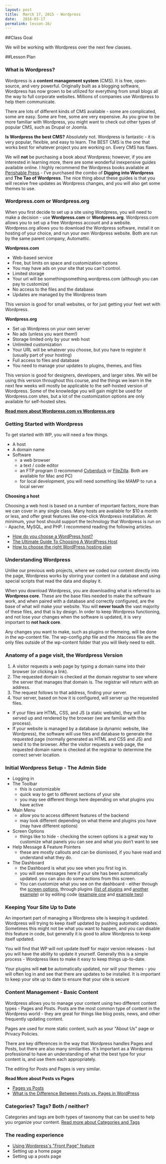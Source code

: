 ```yaml
---
layout: post
title:  March 17, 2015 - Wordpress
date:   2016-03-17
permalink: lesson-16/
---
```


##Class Goal

We will be working with Wordpress over the next few classes.

##Lesson Plan

### What is Wordpress?

Wordpress is a **content management system** (CMS).  It is free, open-source, and very powerful.  Originally built as a blogging software, Wordpress has now grown to be utilized for everything from small blogs all the way to full corporate websites.  Millions of companies use Wordpress to help them communicate.

There are lots of different kinds of CMS available - some are complicated, some are easy.  Some are free, some are very expensive.  As you grow to be more familiar with Wordpress, you might want to check out other types of popular CMS, such as Drupal or Joomla.

**Is Wordpress the best CMS?**  Absolutely not.  Wordpress is fantastic - it is very popular, flexible, and easy to learn.  The BEST CMS is the one that works best for whatever project you are working on.  Every CMS has flaws.

We will **not** be purchasing a book about Wordpress; however, if you are interested in learning more, there are some wonderful inexpensive guides available online.  I highly recommend the Wordpress books available at [Perishable Press](http://wp-tao.com/store/#combos) - I've purchased the combo of **Digging into Wordpress** and **The Tao of Wordpress**.  The nice thing about these guides is that you will receive free updates as Wordpress changes, and you will also get some themes to use.

### Wordpress.com or Wordpress.org

When you first decide to set up a site using Wordpress, you will need to make a decision - use **Wordpress.com** or **Wordpress.org**.  Wordpress.com allows you to set up a free Wordpress account and a website. Wordpress.org allows you to download the Wordpress software, install it on hosting of your choice, and run your own Wordpress website.  Both are run by the same parent company, Automattic.

**Wordpress.com**

- Web-based service
- Free, but limits on space and customization options
- You may have ads on your site that you can't control.
- Limited storage
- Your url will be somethingsomething.wordpress.com (although you can pay to customize)
- No access to the files and the database
- Updates are managed by the Wordpress team

This version is good for small websites, or for just getting your feet wet with Wordpress.

**Wordpress.org**

- Set up Wordpress on your own server
- No ads (unless you want them!)
- Storage limited only by your web host
- Unlimited customization
- Your URL will be whatever you choose, but you have to register it (usually part of your hosting)
- Full access to files and database
- You need to manage your updates to plugins, themes, and files

This version is good for designers, developers, and larger sites.  We will be using this version throughout this course, and the things we learn in the next few weeks will mostly be applicable to the self-hosted version of Wordpress.  Some of the knowledge you will gain might be used for Wordpress.com sites, but a lot of the customization options are only available for self-hosted sites.

**[Read more about Wordpress.com vs Wordpress.org](http://premium.wpmudev.org/blog/wordpress-org-vs-wordpress-com-a-definitive-guide-for-2014/)**

### Getting Started with Wordpress

To get started with WP, you will need a few things.

- A host
- A domain name
- Software
  - a web browser
  - a text / code editor
  - an FTP program (I recommend [Cyberduck](http://cyberduck.ch/) or [FileZilla](http://filezilla-project.org/).  Both are available for Mac and PC)
  - for local development, you will need something like MAMP to run a local server
  
**Choosing a host**

Choosing a web host is based on a number of important factors, more than we can cover in any single class.  Many hosts are available for $10 a month or less, and offer great features like one-click Wordpress installation.  At minimum, your host should support the technology that Wordpress is run on - Apache, MySQL, and PHP.  I recommend reading the following articles.  

- [How do you choose a WordPress host?](http://chrislema.com/choose-a-wordpress-host/)
- [The Ultimate Guide To Choosing A WordPress Host](http://www.smashingmagazine.com/2014/09/25/the-ultimate-guide-to-choosing-a-wordpress-host/)
- [How to choose the right WordPress hosting plan](https://themesurgeons.com/how-choose-right-wordpress-hosting-plan/)

### Understanding Wordpress

Unlike our previous web projects, where we coded our content directly into the page, Wordpress works by storing your content in a database and using special scripts that read the data and display it.

When you download Wordpress, you are downloading what is referred to as **Wordpress core**.  These are the base files needed to make the software work, and when paired with a database and correctly configured, are the base of what will make your website.  You will **never touch** the vast majority of these files, and that is by design.  In order to keep Wordpress functioning, and not lose your changes when the software is updated, it is very important to **not hack core**.

Any changes you want to make, such as plugins or themeing, will be done in the wp-content file.  The wp-config.php file and the .htaccess file are the only files outside of the wp-content folder that you will likely need to edit.


### Anatomy of a page visit, the Wordpress Version

1. A visitor requests a web page by typing a domain name into their browser (or clicking a link).
2. The requested domain is checked at the domain registrar to see where the server that manages that domain is.  The registrar will return with an address.
3. The request follows to that address, finding your server.
4. Your server, based on how it is configured, will server up the requested files.
  - If your files are HTML, CSS, and JS (a static website), they will be served up and rendered by the browser (we are familiar with this process).
  - If your website is managed by a database (a dynamic website, like Wordpress), the software will use files and database to generate the requested page (normally generated as HTML and CSS and JS) and send it to the browser. After the visitor requests a web page, the requested domain name is checked at the registrar to determine the correct server location.


### Initial Wordpress Setup - The Admin Side

- Logging in
- The Toolbar
  - this is customizable
  - quick way to get to different sections of your site
  - you may see different things here depending on what plugins you have active
- Main Menu
  - allow you to access different features of the backend
  - may look different depending on what theme and plugins you have (may have different options)
- Screen Options
  - things like to hide - checking the screen options is a great way to customize what panels you can see and what you don’t want to see
- Help Message & Feature Pointers
  - these are mostly callouts and can be dismissed, if you have read and understand what they do.
- The Dashboard
  - the Dashboard is what you see when you first log in.  
  - you will see messages here if your site has been automatically updated. you can also do some actions from this screen.
  - You can customize what you see on the dashboard - either through the [screen options](https://www.siteground.com/tutorials/wordpress/customize-dashboard.htm), through plugins ([list of plugins](http://mediatemple.net/blog/news/customizing-the-wordpress-admin-experience-for-clients/) and [another example](https://wordpress.org/plugins/ag-custom-admin/)) or by editing code ([example one](http://code.tutsplus.com/articles/customizing-the-wordpress-admin-the-dashboard--wp-33110) and [example two](http://premium.wpmudev.org/blog/adding-custom-widgets-to-the-wordpress-admin-dashboard/))

### Keeping Your Site Up to Date

An important part of managing a Wordpress site is keeping it updated.  Wordpress will trying to keep itself updated by pushing automatic updates.  Sometimes this might not be what you want to happen, and you can disable this feature in code, but generally it is good to allow Wordpress to keep itself updated.

You will find that WP will not update itself for major version releases - but you will have the ability to update it yourself.  Generally this is a simple process - Wordpress likes to make it easy to keep things up-to-date.

Your plugins will **not** be automatically updated, nor will your themes - you will often log in and see that there are updates to be installed.  It is important to keep your site up to date to ensure that your site is secure

### Content Management - Basic Content

Wordpress allows you to manage your content using two different content types - Pages and Posts.   Posts are the most common type of content in the Wordpress world - they are great for things like blog posts, news, and other frequently updating content.

Pages are used for more static content, such as your "About Us" page or Privacy Policies.

There are key differences in the way that Wordpress handles Pages and Posts, but there are also many similarities.  It's important as a Wordpress professional to have an understanding of what the best type for your content is, and use them each appropriately.

The editing for Posts and Pages is very similar.

**Read More about Posts vs Pages**

- [Pages vs Posts](https://en.support.wordpress.com/post-vs-page/)
- [What is the Difference Between Posts vs. Pages in WordPress](http://www.wpbeginner.com/beginners-guide/what-is-the-difference-between-posts-vs-pages-in-wordpress/)


### Categories?  Tags?  Both / neither?

Categories and tags are both types of taxonomy that can be used to help you organize your content.  [Read more about Categories and Tags](https://en.support.wordpress.com/posts/categories-vs-tags/)

### The reading experience

- [Using Wordpress's "Front Page" feature](https://en.support.wordpress.com/pages/front-page/)
- Setting up a home page
- Setting up a posts page

